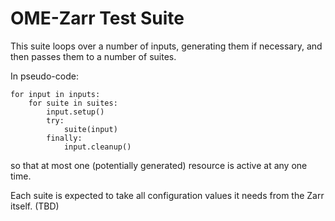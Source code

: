 # OME-Zarr Test Suite

This suite loops over a number of inputs, generating them
if necessary, and then passes them to a number of suites.

In pseudo-code:

```
for input in inputs:
    for suite in suites:
        input.setup()
        try:
            suite(input)
        finally:
            input.cleanup()
```

so that at most one (potentially generated) resource is active
at any one time.

Each suite is expected to take all configuration values it needs
from the Zarr itself. (TBD)
